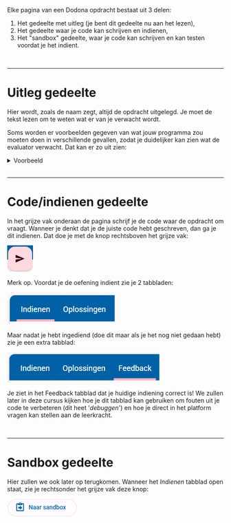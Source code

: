 Elke pagina van een Dodona opdracht bestaat uit 3 delen:
1. Het gedeelte met uitleg (je bent dit gedeelte nu aan het lezen),
2. Het gedeelte waar je code kan schrijven en indienen,
3. Het "sandbox" gedeelte, waar je code kan schrijven en kan testen voordat je het indient.

<br>
<hr>

# Uitleg gedeelte
Hier wordt, zoals de naam zegt, altijd de opdracht uitgelegd. Je moet de tekst lezen om te weten wat er van je verwacht wordt. 

Soms worden er voorbeelden gegeven van wat jouw programma zou moeten doen in verschillende gevallen, zodat je duidelijker kan zien wat de evaluator verwacht. Dat kan er zo uit zien:
<details>
<summary>Voorbeeld</summary>
<h3><b>Invoer</b></h3>
<pre><code>1+1</code></pre>
<h3><b>Uitvoer</b></h3>
<pre><code>2</code></pre>
</details>

<br>
<hr>

# Code/indienen gedeelte
In het grijze vak onderaan de pagina schrijf je de code waar de opdracht om vraagt. Wanneer je denkt dat je de juiste code hebt geschreven, dan ga je dit indienen. Dat doe je met de knop rechtsboven het grijze vak: 

<img src="media/indienen_knop.png" alt="Indienen knop">

Merk op. Voordat je de oefening indient zie je 2 tabbladen:

<img src="media/indienen_2tabbladen.png" alt="2 tabbladen: Indienen en Oplossingen">

Maar nadat je hebt ingediend (doe dit maar als je het nog niet gedaan hebt) zie je een extra tabblad:

<img src="media/indienen_3tabbladen.png" alt="3 tabbladen: Indienen, Oplossingen, en Feedback">

Je ziet in het Feedback tabblad dat je huidige indiening correct is! We zullen later in deze cursus kijken hoe je dit tabblad kan gebruiken om fouten uit je code te verbeteren (dit heet '<i>debuggen</i>') en hoe je direct in het platform vragen kan stellen aan de leerkracht.

<br>
<hr>

# Sandbox gedeelte
Hier zullen we ook later op terugkomen. Wanneer het <i>Indienen</i> tabblad open staat, zie je rechtsonder het grijze vak deze knop:

<img src="media/sandbox_knop.png" alt="Sandbox knop">